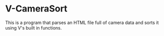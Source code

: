 # V-CameraSort
This is a program that parses an HTML file full of camera data and sorts it using V's built in functions. 
